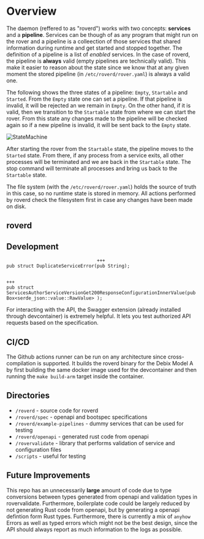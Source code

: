 # Overview

The daemon (reffered to as "roverd") works with two concepts: **services** and a **pipeline**. Services can be though of as any program that might run on the rover and a pipeline is a colleection of those services that shared information during runtime and get started and stopped together. The definition of a pipeline is a list of *enabled* services. In the case of roverd, the pipeline is **always** valid (empty pipelines are technically valid). This make it easier to reason about the state since we know that at any given moment the stored pipeline (in `/etc/roverd/rover.yaml`) is always a valid one.

The following shows the three states of a pipeline: `Empty`, `Startable` and `Started`. From the `Empty` state one can set a pipeline. If that pipeline is invalid, it will be rejected an we remain in `Empty`. On the other hand, if it is valid, then we transition to the `Startable` state from where we can start the rover. From this state any changes made to the pipeline will be checked again so if a new pipeline is invalid, it will be sent back to the `Empty` state.

![StateMachine](https://github.com/user-attachments/assets/36534655-1904-40ce-b170-e1b6fb5e0cc7)

After starting the rover from the `Startable` state, the pipeline moves to the `Started` state. From there, if any process from a service exits, all other processes will be terminated and we are back in the `Startable` state. The stop command will terminate all processes and bring us back to the `Startable` state.

The file system (with the `/etc/roverd/rover.yaml`) holds the source of truth in this case, so no runtime state is stored in memory. All actions performed by roverd check the filesystem first in case any changes have been made on disk.

## roverd

<!-- 
TODO: remove absolute links

Roverd is an always running process on the rover (daemon) which exposes endpoints that allow programs like `roverctl` or `web-monitor` to interact with the rover. This repo also defines the API specification which clients need to implement in order to use the provided functionality ([apispec.yaml](../roverd/spec/apispec.yaml)). In short, roverd lets you view system status, upload services and start/stop a collection of services (a pipeline).
-->

## Development

<!-- 
TODO: remove absolute links

All dependencies are bundled in the devcontainer, as well as a debix user and filesystem setup identical to that of a rover. Run `make dev` for development. If changes are made to [`apispec.yaml`](/roverd/spec/apispec.yaml), then the openapi definitions must be generated again with `cd roverd ; make build`.

> Important: due to bugs in the openapi generator, some tuple structs have private members, which needs to be updated manually after re-generating the openapi definitions. After running `make build` the following need to be edited by hand after which everything should compile.

 [`roverd/openapi/src/models.rs`](/roverd/openapi/src/models.rs) -->
```
                                 +++
pub struct DuplicateServiceError(pub String);

                                                                             +++
pub struct ServicesAuthorServiceVersionGet200ResponseConfigurationInnerValue(pub Box<serde_json::value::RawValue> );
```

For interacting with the API, the Swagger extension (already installed through devcontainer) is extremely helpful. It lets you test authorized API requests based on the specification.

## CI/CD

The Github actions runner can be run on any architecture since cross-compilation is supported. It builds the roverd binary for the Debix Model A by first building the same docker image used for the devcontainer and then running the `make build-arm` target inside the container.

## Directories
* `/roverd` - source code for roverd
* `/roverd/spec` - openapi and bootspec specifications
* `/roverd/example-pipelines` - dummy services that can be used for testing
* `/roverd/openapi` - generated rust code from openapi
* `/rovervalidate` - library that performs validation of service and configuration files
* `/scripts` - useful for testing


## Future Improvements
This repo has an unnecessarily **large** amount of code due to type conversions between types generated from openapi and validation types in rovervalidate. Furthermore, boilerplate code could be largely reduced by not generating Rust code from openapi, but by generating a openapi defintion form Rust types. Furthermore, there is currently a mix of `anyhow` Errors as well as typed errors which might not be the best design, since the API should always report as much information to the logs as possible.

